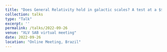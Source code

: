 ```yaml
---
title: "Does General Relativity hold in galactic scales? A test at a $$z \\sim 0.3$$ elliptical lens galaxy"
collection: talks
type: "Talk"
excerpt: ''
permalink: /talks/2022-09-26
venue: "XLV SAB virtual meeting"
date: 2022-09-26
location: "Online Meeting, Brazil"
---
```


